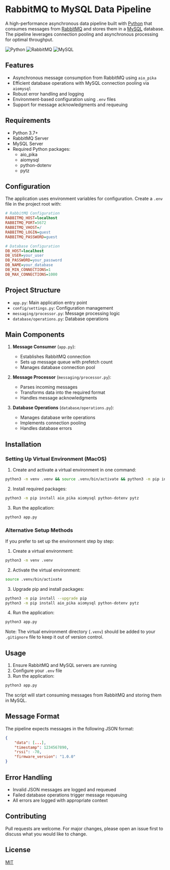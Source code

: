 # RabbitMQ to MySQL Data Pipeline

A high-performance asynchronous data pipeline built with [Python](https://www.python.org/) that consumes messages from [RabbitMQ](https://www.rabbitmq.com/) and stores them in a [MySQL](https://www.mysql.com/) database. The pipeline leverages connection pooling and asynchronous processing for optimal throughput.

![Python](https://img.shields.io/badge/python-3.7+-blue.svg)
![RabbitMQ](https://img.shields.io/badge/rabbitmq-latest-orange.svg)
![MySQL](https://img.shields.io/badge/mysql-latest-blue.svg)

## Features

- Asynchronous message consumption from RabbitMQ using `aio_pika`
- Efficient database operations with MySQL connection pooling via `aiomysql`
- Robust error handling and logging
- Environment-based configuration using `.env` files
- Support for message acknowledgments and requeuing

## Requirements

- Python 3.7+
- RabbitMQ Server
- MySQL Server
- Required Python packages:
  - aio_pika
  - aiomysql
  - python-dotenv
  - pytz

## Configuration

The application uses environment variables for configuration. Create a `.env` file in the project root with:

```ini
# RabbitMQ Configuration
RABBITMQ_HOST=localhost
RABBITMQ_PORT=5672
RABBITMQ_VHOST=/
RABBITMQ_LOGIN=guest
RABBITMQ_PASSWORD=guest

# Database Configuration
DB_HOST=localhost
DB_USER=your_user
DB_PASSWORD=your_password
DB_NAME=your_database
DB_MIN_CONNECTIONS=1
DB_MAX_CONNECTIONS=1000
```

## Project Structure

- `app.py`: Main application entry point
- `config/settings.py`: Configuration management
- `messaging/processor.py`: Message processing logic
- `database/operations.py`: Database operations

## Main Components

1. **Message Consumer** (`app.py`):
   - Establishes RabbitMQ connection
   - Sets up message queue with prefetch count
   - Manages database connection pool

2. **Message Processor** (`messaging/processor.py`):
   - Parses incoming messages
   - Transforms data into the required format
   - Handles message acknowledgments

3. **Database Operations** (`database/operations.py`):
   - Manages database write operations
   - Implements connection pooling
   - Handles database errors

## Installation

### Setting Up Virtual Environment (MacOS)

1. Create and activate a virtual environment in one command:
```bash
python3 -m venv .venv && source .venv/bin/activate && python3 -m pip install --upgrade pip
```

2. Install required packages:
```bash
python3 -m pip install aio_pika aiomysql python-dotenv pytz
```

3. Run the application:
```bash
python3 app.py
```

### Alternative Setup Methods

If you prefer to set up the environment step by step:

1. Create a virtual environment:
```bash
python3 -m venv .venv
```

2. Activate the virtual environment:
```bash
source .venv/bin/activate
```

3. Upgrade pip and install packages:
```bash
python3 -m pip install --upgrade pip
python3 -m pip install aio_pika aiomysql python-dotenv pytz
```

4. Run the application:
```bash
python3 app.py
```

Note: The virtual environment directory (`.venv`) should be added to your `.gitignore` file to keep it out of version control.

## Usage

1. Ensure RabbitMQ and MySQL servers are running
2. Configure your `.env` file
3. Run the application:
```bash
python3 app.py
```

The script will start consuming messages from RabbitMQ and storing them in MySQL.

## Message Format

The pipeline expects messages in the following JSON format:
```json
{
    "data": [...],
    "timestamp": 1234567890,
    "rssi": -70,
    "firmware_version": "1.0.0"
}
```

## Error Handling

- Invalid JSON messages are logged and requeued
- Failed database operations trigger message requeuing
- All errors are logged with appropriate context

## Contributing

Pull requests are welcome. For major changes, please open an issue first to discuss what you would like to change.

## License

[MIT](https://choosealicense.com/licenses/mit/)
